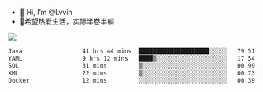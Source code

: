 - 👋 Hi, I’m @Lvvin
- 🍎希望热爱生活，实际半卷半躺
<!--
👀 I’m interested in ...
- 🌱 I’m currently learning ...
- 💞️ I’m looking to collaborate on ...
- 📫 How to reach me ...
->

<!---
Lvvin/Lvvin is a ✨ special ✨ repository because its `README.md` (this file) appears on your GitHub profile.
You can click the Preview link to take a look at your changes.

![Lvvin's GitHub stats](https://github-readme-stats.vercel.app/api?username=Lvvin&theme=default&show_icons=true&count_private=true)
--->

<a href="https://github.com/anuraghazra/github-readme-stats">
  <img align="center" src="https://github-readme-stats-lvvins-projects.vercel.app/api?username=Lvvin&theme=default&show_icons=true&count_private=true" />
</a>

<!--START_SECTION:waka-->

```txt
Java                 41 hrs 44 mins  ████████████████████░░░░░   79.51 %
YAML                 9 hrs 12 mins   ████▒░░░░░░░░░░░░░░░░░░░░   17.54 %
SQL                  31 mins         ▒░░░░░░░░░░░░░░░░░░░░░░░░   00.99 %
XML                  22 mins         ▒░░░░░░░░░░░░░░░░░░░░░░░░   00.73 %
Docker               12 mins         ░░░░░░░░░░░░░░░░░░░░░░░░░   00.39 %
```

<!--END_SECTION:waka-->


